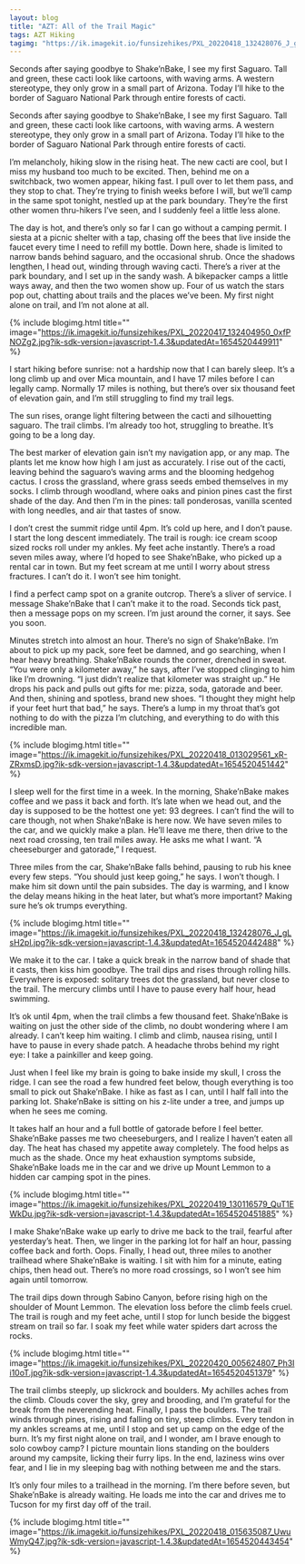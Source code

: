 ```yaml
---
layout: blog
title: "AZT: All of the Trail Magic"
tags: AZT Hiking
tagimg: "https://ik.imagekit.io/funsizehikes/PXL_20220418_132428076_J_gLsH2pl.jpg?ik-sdk-version=javascript-1.4.3&updatedAt=1654520442488?tr=w-320"
---
```


Seconds after saying goodbye to Shake’nBake, I see my first Saguaro. Tall and green, these cacti look like cartoons, with waving arms. A western stereotype, they only grow in a small part of Arizona. Today I’ll hike to the border of Saguaro National Park through entire forests of cacti.


Seconds after saying goodbye to Shake’nBake, I see my first Saguaro. Tall and green, these cacti look like cartoons, with waving arms. A western stereotype, they only grow in a small part of Arizona. Today I’ll hike to the border of Saguaro National Park through entire forests of cacti.

I’m melancholy, hiking slow in the rising heat. The new cacti are cool, but I miss my husband too much to be excited. Then, behind me on a switchback, two women appear, hiking fast. I pull over to let them pass, and they stop to chat. They’re trying to finish weeks before I will, but we’ll camp in the same spot tonight, nestled up at the park boundary. They’re the first other women thru-hikers I’ve seen, and I suddenly feel a little less alone.

The day is hot, and there’s only so far I can go without a camping permit. I siesta at a picnic shelter with a tap, chasing off the bees that live inside the faucet every time I need to refill my bottle. Down here, shade is limited to narrow bands behind saguaro, and the occasional shrub. Once the shadows lengthen, I head out, winding through waving cacti. There’s a river at the park boundary, and I set up in the sandy wash. A bikepacker camps a little ways away, and then the two women show up. Four of us watch the stars pop out, chatting about trails and the places we’ve been. My first night alone on trail, and I’m not alone at all. 

{% include blogimg.html
 title=""
 image="https://ik.imagekit.io/funsizehikes/PXL_20220417_132404950_0xfPNOZg2.jpg?ik-sdk-version=javascript-1.4.3&updatedAt=1654520449911"
%}

I start hiking before sunrise: not a hardship now that I can barely sleep. It’s a long climb up and over Mica mountain, and I have 17 miles before I can legally camp. Normally 17 miles is nothing, but there’s over six thousand feet of elevation gain, and I’m still struggling to find my trail legs.

The sun rises, orange light filtering between the cacti and silhouetting saguaro. The trail climbs. I’m already too hot, struggling to breathe. It’s going to be a long day.

The best marker of elevation gain isn’t my navigation app, or any map. The plants let me know how high I am just as accurately. I rise out of the cacti, leaving behind the saguaro’s waving arms and the blooming hedgehog cactus. I cross the grassland, where grass seeds embed themselves in my socks. I climb through woodland, where oaks and pinion pines cast the first shade of the day. And then I’m in the pines: tall ponderosas, vanilla scented with long needles, and air that tastes of snow.

I don’t crest the summit ridge until 4pm. It’s cold up here, and I don’t pause. I start the long descent immediately. The trail is rough: ice cream scoop sized rocks roll under my ankles. My feet ache instantly. There’s a road seven miles away, where I’d hoped to see Shake’nBake, who picked up a rental car in town. But my feet scream at me until I worry about stress fractures. I can’t do it. I won’t see him tonight.

I find a perfect camp spot on a granite outcrop. There’s a sliver of service. I message Shake’nBake that I can’t make it to the road. Seconds tick past, then a message pops on my screen. I’m just around the corner, it says. See you soon. 

Minutes stretch into almost an hour. There’s no sign of Shake’nBake. I’m about to pick up my pack, sore feet be damned, and go searching, when I hear heavy breathing. Shake’nBake rounds the corner, drenched in sweat. “You were only a kilometer away,” he says, after I’ve stopped clinging to him like I’m drowning. “I just didn’t realize that kilometer was straight up.” He drops his pack and pulls out gifts for me: pizza, soda, gatorade and beer. And then, shining and spotless, brand new shoes. “I thought they might help if your feet hurt that bad,” he says. There’s a lump in my throat that’s got nothing to do with the pizza I’m clutching, and everything to do with this incredible man. 

{% include blogimg.html
 title=""
 image="https://ik.imagekit.io/funsizehikes/PXL_20220418_013029561_xR-ZRxmsD.jpg?ik-sdk-version=javascript-1.4.3&updatedAt=1654520451442"
%}

I sleep well for the first time in a week. In the morning, Shake’nBake makes coffee and we pass it back and forth. It’s late when we head out, and the day is supposed to be the hottest one yet: 93 degrees. I can’t find the will to care though, not when Shake’nBake is here now. We have seven miles to the car, and we quickly make a plan. He’ll leave me there, then drive to the next road crossing, ten trail miles away. He asks me what I want. “A cheeseburger and gatorade,” I request.

Three miles from the car, Shake’nBake falls behind, pausing to rub his knee every few steps. “You should just keep going,” he says. I won’t though. I make him sit down until the pain subsides. The day is warming, and I know the delay means hiking in the heat later, but what’s more important? Making sure he’s ok trumps everything.

{% include blogimg.html
 title=""
 image="https://ik.imagekit.io/funsizehikes/PXL_20220418_132428076_J_gLsH2pl.jpg?ik-sdk-version=javascript-1.4.3&updatedAt=1654520442488"
%}

We make it to the car. I take a quick break in the narrow band of shade that it casts, then kiss him goodbye. The trail dips and rises through rolling hills. Everywhere is exposed: solitary trees dot the grassland, but never close to the trail. The mercury climbs until I have to pause every half hour, head swimming.

It’s ok until 4pm, when the trail climbs a few thousand feet. Shake’nBake is waiting on just the other side of the climb, no doubt wondering where I am already. I can’t keep him waiting. I climb and climb, nausea rising, until I have to pause in every shade patch. A headache throbs behind my right eye: I take a painkiller and keep going.

Just when I feel like my brain is going to bake inside my skull, I cross the ridge. I can see the road a few hundred feet below, though everything is too small to pick out Shake’nBake. I hike as fast as I can, until I half fall into the parking lot. Shake’nBake is sitting on his z-lite under a tree, and jumps up when he sees me coming. 

It takes half an hour and a full bottle of gatorade before I feel better. Shake’nBake passes me two cheeseburgers, and I realize I haven’t eaten all day. The heat has chased my appetite away completely. The food helps as much as the shade. Once my heat exhaustion symptoms subside, Shake’nBake loads me in the car and we drive up Mount Lemmon to a hidden car camping spot in the pines.

{% include blogimg.html
 title=""
 image="https://ik.imagekit.io/funsizehikes/PXL_20220419_130116579_QuT1EWkDu.jpg?ik-sdk-version=javascript-1.4.3&updatedAt=1654520451885"
%}

I make Shake’nBake wake up early to drive me back to the trail, fearful after yesterday’s heat. Then, we linger in the parking lot for half an hour, passing coffee back and forth. Oops. Finally, I head out, three miles to another trailhead where Shake’nBake is waiting. I sit with him for a minute, eating chips, then head out. There’s no more road crossings, so I won’t see him again until tomorrow.

The trail dips down through Sabino Canyon, before rising high on the shoulder of Mount Lemmon. The elevation loss before the climb feels cruel. The trail is rough and my feet ache, until I stop for lunch beside the biggest stream on trail so far. I soak my feet while water spiders dart across the rocks.

{% include blogimg.html
 title=""
 image="https://ik.imagekit.io/funsizehikes/PXL_20220420_005624807_Ph3Ii10oT.jpg?ik-sdk-version=javascript-1.4.3&updatedAt=1654520451379"
%}

The trail climbs steeply, up slickrock and boulders. My achilles aches from the climb. Clouds cover the sky, grey and brooding, and I’m grateful for the break from the neverending heat. Finally, I pass the boulders. The trail winds through pines, rising and falling on tiny, steep climbs. Every tendon in my ankles screams at me, until I stop and set up camp on the edge of the burn. It’s my first night alone on trail, and I wonder, am I brave enough to solo cowboy camp? I picture mountain lions standing on the boulders around my campsite, licking their furry lips. In the end, laziness wins over fear, and I lie in my sleeping bag with nothing between me and the stars. 

It’s only four miles to a trailhead in the morning. I’m there before seven, but Shake’nBake is already waiting. He loads me into the car and drives me to Tucson for my first day off of the trail.

{% include blogimg.html
 title=""
 image="https://ik.imagekit.io/funsizehikes/PXL_20220418_015635087_UwuWmyQ47.jpg?ik-sdk-version=javascript-1.4.3&updatedAt=1654520443454"
%}
